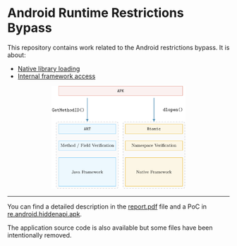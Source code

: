 Android Runtime Restrictions Bypass
===================================

This repository contains work related to the Android restrictions bypass. It is about:

  * [Native library loading](https://developer.android.com/about/versions/nougat/android-7.0-changes#ndk)
  * [Internal framework access](https://developer.android.com/distribute/best-practices/develop/restrictions-non-sdk-interfaces)

<p align="center" >   
<img width="60%" src=".github/overview.png"/><br />
</p>

----

You can find a detailed description in the [report.pdf](report.pdf) file and a PoC in [re.android.hiddenapi.apk](re.android.hiddenapi.apk). 

The application source code is also available but some files have been intentionally removed.
